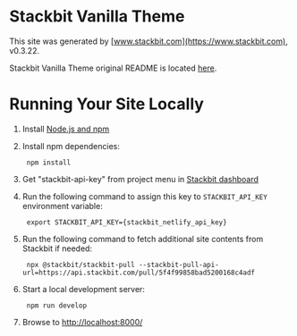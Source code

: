 # Stackbit Vanilla Theme

This site was generated by [www.stackbit.com](https://www.stackbit.com), v0.3.22.

Stackbit Vanilla Theme original README is located [here](./README.theme.md).

# Running Your Site Locally

1. Install [Node.js and npm](https://nodejs.org/en/)

1. Install npm dependencies:

        npm install

1. Get "stackbit-api-key" from project menu in [Stackbit dashboard](https://app.stackbit.com/dashboard)

1. Run the following command to assign this key to `STACKBIT_API_KEY` environment variable:

        export STACKBIT_API_KEY={stackbit_netlify_api_key}

1. Run the following command to fetch additional site contents from Stackbit if needed:

        npx @stackbit/stackbit-pull --stackbit-pull-api-url=https://api.stackbit.com/pull/5f4f99858bad5200168c4adf

1. Start a local development server:

        npm run develop

1. Browse to [http://localhost:8000/](http://localhost:8000/)
